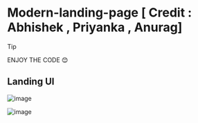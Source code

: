 ﻿# Modern-landing-page [ Credit : Abhishek , Priyanka , Anurag]

> [!tip]
> ENJOY THE CODE 😊

## Landing UI

![image](https://github.com/user-attachments/assets/0c36a4fc-ba7c-4601-b8fc-45de7b880065)

![image](https://github.com/user-attachments/assets/f6b9fb9a-8d40-41a6-a677-56804f146b30)
